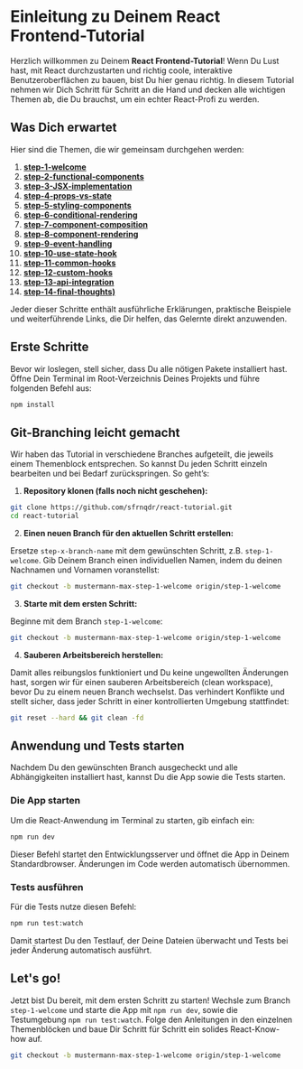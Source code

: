 # Einleitung zu Deinem React Frontend-Tutorial

Herzlich willkommen zu Deinem **React Frontend-Tutorial**! Wenn Du Lust hast, mit React durchzustarten und richtig coole, interaktive Benutzeroberflächen zu bauen, bist Du hier genau richtig. In diesem Tutorial nehmen wir Dich Schritt für Schritt an die Hand und decken alle wichtigen Themen ab, die Du brauchst, um ein echter React-Profi zu werden.

## Was Dich erwartet

Hier sind die Themen, die wir gemeinsam durchgehen werden:

1. **[step-1-welcome](https://github.com/sfrnqdr/react-tutorial)**
2. **[step-2-functional-components](https://github.com/sfrnqdr/react-tutorial/tree/step-2-functional-components)**
3. **[step-3-JSX-implementation](https://github.com/sfrnqdr/react-tutorial/tree/step-3-jsx-implementation)**
4. **[step-4-props-vs-state](https://github.com/sfrnqdr/react-tutorial/tree/step-4-props-vs-state)**
5. **[step-5-styling-components](https://github.com/sfrnqdr/react-tutorial/tree/step-5-styling-components)**
6. **[step-6-conditional-rendering](https://github.com/sfrnqdr/react-tutorial/tree/step-6-conditional-rendering)**
7. **[step-7-component-composition](https://github.com/sfrnqdr/react-tutorial/tree/step-7-component-composition)**
8. **[step-8-component-rendering](https://github.com/sfrnqdr/react-tutorial/tree/step-8-component-rendering)**
9. **[step-9-event-handling](https://github.com/sfrnqdr/react-tutorial/tree/step-9-event-handling)**
10. **[step-10-use-state-hook](https://github.com/sfrnqdr/react-tutorial/tree/step-10-use-state-hook)**
11. **[step-11-common-hooks](https://github.com/sfrnqdr/react-tutorial/tree/step-11-common-hooks)**
12. **[step-12-custom-hooks](https://github.com/sfrnqdr/react-tutorial/tree/step-12-custom-hooks)**
13. **[step-13-api-integration](https://github.com/sfrnqdr/react-tutorial/tree/step-13-api-integration)**
14. **[step-14-final-thoughts)](#)**

Jeder dieser Schritte enthält ausführliche Erklärungen, praktische Beispiele und weiterführende Links, die Dir helfen, das Gelernte direkt anzuwenden.

## Erste Schritte

Bevor wir loslegen, stell sicher, dass Du alle nötigen Pakete installiert hast. Öffne Dein Terminal im Root-Verzeichnis Deines Projekts und führe folgenden Befehl aus:

```bash
npm install
```

## Git-Branching leicht gemacht

Wir haben das Tutorial in verschiedene Branches aufgeteilt, die jeweils einem Themenblock entsprechen. So kannst Du jeden Schritt einzeln bearbeiten und bei Bedarf zurückspringen. So geht’s:

1. **Repository klonen (falls noch nicht geschehen):**

```bash
git clone https://github.com/sfrnqdr/react-tutorial.git
cd react-tutorial
```

2. **Einen neuen Branch für den aktuellen Schritt erstellen:**

Ersetze `step-x-branch-name` mit dem gewünschten Schritt, z.B. `step-1-welcome`. Gib Deinem Branch einen individuellen Namen, indem du deinen Nachnamen und Vornamen voranstellst:

```bash
git checkout -b mustermann-max-step-1-welcome origin/step-1-welcome
```

3. **Starte mit dem ersten Schritt:**

Beginne mit dem Branch `step-1-welcome`:

```bash
git checkout -b mustermann-max-step-1-welcome origin/step-1-welcome
```

4. **Sauberen Arbeitsbereich herstellen:**

Damit alles reibungslos funktioniert und Du keine ungewollten Änderungen hast, sorgen wir für einen sauberen Arbeitsbereich (clean workspace), bevor Du zu einem neuen Branch wechselst. Das verhindert Konflikte und stellt sicher, dass jeder Schritt in einer kontrollierten Umgebung stattfindet:

```bash
git reset --hard && git clean -fd
```

## Anwendung und Tests starten

Nachdem Du den gewünschten Branch ausgecheckt und alle Abhängigkeiten installiert hast, kannst Du die App sowie die Tests starten.

### Die App starten

Um die React-Anwendung im Terminal zu starten, gib einfach ein:

```bash
npm run dev
```

Dieser Befehl startet den Entwicklungsserver und öffnet die App in Deinem Standardbrowser. Änderungen im Code werden automatisch übernommen. 
### Tests ausführen

Für die Tests nutze diesen Befehl:

  ```bash
npm run test:watch
```

Damit startest Du den Testlauf, der Deine Dateien überwacht und Tests bei jeder Änderung automatisch ausführt.

## Let's go!

Jetzt bist Du bereit, mit dem ersten Schritt zu starten! Wechsle zum Branch `step-1-welcome` und starte die App mit `npm run dev`, sowie die Testumgebung  `npm run test:watch`. Folge den Anleitungen in den einzelnen Themenblöcken und baue Dir Schritt für Schritt ein solides React-Know-how auf.

```bash
git checkout -b mustermann-max-step-1-welcome origin/step-1-welcome
```

